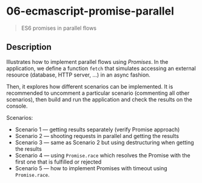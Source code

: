 # 06-ecmascript-promise-parallel
> ES6 promises in parallel flows

## Description
Illustrates how to implement parallel flows using *Promises*. In the application, we define a function `fetch` that simulates accessing an external resource (database, HTTP server, ...) in an async fashion.

Then, it explores how different scenarios can be implemented. It is recommended to uncomment a particular scenario (commenting all other scenarios), then build and run the application and check the results on the console.

Scenarios:
+ Scenario 1 &mdash; getting results separately (verify Promise approach)
+ Scenario 2 &mdash; shooting requests in parallel and getting the results
+ Scenario 3 &mdash; same as Scenario 2 but using destructuring when getting the results
+ Scenario 4 &mdash; using `Promise.race` which resolves the Promise with the first one that is fulfilled or rejected
+ Scenario 5 &mdash; how to implement Promises with timeout using `Promise.race`.
